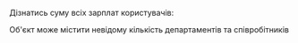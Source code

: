 Дізнатись суму всіх зарплат користувачів:

Об'єкт може містити невідому кількість департаментів та співробітників
